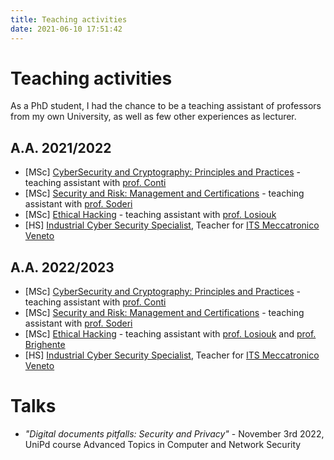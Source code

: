 ```yaml
---
title: Teaching activities
date: 2021-06-10 17:51:42
---
```


# Teaching activities
As a PhD student, I had the chance to be a teaching assistant of professors from my own University, as well as few other experiences as lecturer.

## A.A. 2021/2022
- \[MSc\] [CyberSecurity and Cryptography: Principles and Practices](https://www.math.unipd.it/~conti/teaching/CCPP2122/index.html) - teaching assistant with [prof. Conti](https://www.math.unipd.it/~conti/index.html)
- \[MSc\] [Security and Risk: Management and Certifications](https://www.didattica.unipd.it/off/2020/LM/SC/SC2542/000ZZ/SCQ0089517/N0) - teaching assistant with [prof. Soderi](https://www.soderi.it/index.html)
- \[MSc\] [Ethical Hacking](https://spritz.math.unipd.it/events/2022/Ethical_Hacking/index.html) - teaching assistant with [prof. Losiouk](https://www.math.unipd.it/~elosiouk/)
- \[HS\] [Industrial Cyber Security Specialist](https://www.itsmeccatronico.it/industrial-cyber-security-specialist/), Teacher for [ITS Meccatronico Veneto](https://www.itsmeccatronico.it/passione-cyber-security/)

## A.A. 2022/2023
- \[MSc\] [CyberSecurity and Cryptography: Principles and Practices](https://www.math.unipd.it/~conti/teaching/CCPP2223/index.html) - teaching assistant with [prof. Conti](https://www.math.unipd.it/~conti/index.html)
- \[MSc\] [Security and Risk: Management and Certifications](https://www.didattica.unipd.it/off/2022/LM/SC/SC2542/000ZZ/SCQ0089517/N0) - teaching assistant with [prof. Soderi](https://www.soderi.it/index.html)
- \[MSc\] [Ethical Hacking](https://didattica.unipd.it/off/2021/LM/SC/SC2542/000ZZ/SCQ0089518/N0) - teaching assistant with [prof. Losiouk](https://www.math.unipd.it/~elosiouk/) and [prof. Brighente](https://www.math.unipd.it/~abrighen/)
- \[HS\] [Industrial Cyber Security Specialist](https://www.itsmeccatronico.it/), Teacher for [ITS Meccatronico Veneto](https://www.itsmeccatronico.it/passione-cyber-security/)

# Talks
- *"Digital documents pitfalls: Security and Privacy"* - November 3rd 2022, UniPd course Advanced Topics in Computer and Network Security

